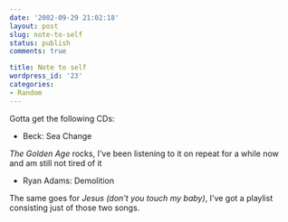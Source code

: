 ```yaml
---
date: '2002-09-29 21:02:18'
layout: post
slug: note-to-self
status: publish
comments: true

title: Note to self
wordpress_id: '23'
categories:
- Random
---
```



Gotta get the following CDs:




  * Beck: Sea Change  

_The Golden Age_ rocks, I've been listening to it on repeat for a while now and am still not tired of it


  * Ryan Adams: Demolition  

The same goes for _Jesus (don't you touch my baby)_, I've got a playlist consisting just of those two songs.




